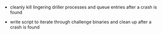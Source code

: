 * cleanly kill lingering driller processes and queue entries after a crash is found

* write script to iterate through challenge binaries and clean up after a crash is found
